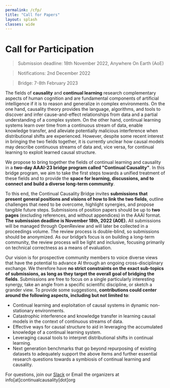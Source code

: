 ```yaml
---
permalink: /cfp/
title: "Call for Papers"
layout: splash
classes: wide 
---
```


# Call for Participation

> Submission deadline: 18th November 2022, Anywhere On Earth (AoE)

> Notifications: 2nd December 2022

> Bridge: 7-8th February 2023


The fields of **causality** and **continual learning** research complementary aspects of human cognition and are fundamental components of artificial intelligence if it is to reason and generalize in complex environments. On the one hand, causality theory provides the language, algorithms, and tools to discover and infer cause-and-effect relationships from data and a partial understanding of a complex system. On the other hand, continual learning systems learn over time from a continuous stream of data, enable knowledge transfer, and alleviate potentially malicious interference when distributional shifts are experienced. However, despite some recent interest in bringing the two fields together, it is currently unclear how causal models may describe continuous streams of data and, vice versa, for continual learning to exploit learned causal structure. 

We propose to bring together the fields of continual learning and causality in a **two-day AAAI-23 bridge program called "Continual Causality"**. 
In this bridge program, we aim to take the first steps towards a unified treatment of these fields and to provide the **space for learning, discussions, and to connect and build a diverse long-term community**.
 
To this end, the Continual Causality Bridge invites **submissions that present general positions and visions of how to link the two fields**, outline challenges that need to be overcome, highlight synergies, and propose tangible future steps. Submissions of position papers should be up to **two pages** (excluding references, and without appendices) in the AAAI format. **The submission deadline is November 18th, 2022 (AOE).** All submissions will be managed through OpenReview and will later be collected in a proceedings volume.  The review process is double-blind, so submissions should be anonymized. As our bridge’s focus is on building a long-term community, the review process will be light and inclusive, focusing primarily on technical correctness as a means of evaluation. 

Our vision is for prospective community members to voice diverse views that have the potential to advance AI through an ongoing cross-disciplinary exchange. We therefore have **no strict constraints on the exact sub-topics of submissions, as long as they target the overall goal of bridging the fields**. Submissions are free to focus on a single particularly interesting synergy, take an angle from a specific scientific discipline, or sketch a grander view.
To provide some suggestions, **contributions could center around the following aspects, including but not limited to**:
 
* Continual learning and exploitation of causal systems in dynamic non-stationary environments. 
* Catastrophic interference and knowledge transfer in learning causal models in the context of continuous streams of data. 
* Effective ways for causal structure to aid in leveraging the accumulated knowledge of a continual learning system.
* Leveraging causal tools to interpret distributional shifts in continual learning.
* Next generation benchmarks that go beyond repurposing of existing datasets to adequately support the above items and further essential research questions towards a symbiosis of continual learning and causality.

For questions, join our [Slack](https://join.slack.com/t/continualcausality/shared_invite/zt-1fwahodl3-7Z8xe_lzxj33qEbTs558kg) or Email the organizers at info[at]continualcausality[dot]org

